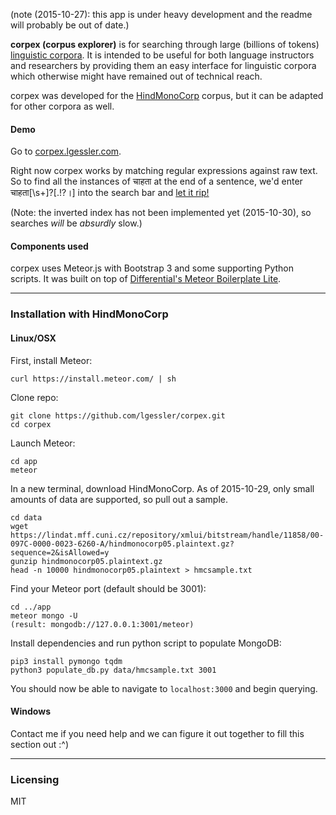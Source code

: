(note (2015-10-27): this app is under heavy development and the readme will probably be out of date.)

**corpex (corpus explorer)** is for searching through large
(billions of tokens) [linguistic corpora](https://en.wikipedia.org/wiki/Corpus_linguistics).
It is intended to be useful for both language instructors and researchers by
providing them an easy interface for linguistic corpora which otherwise
might have remained out of technical reach.

corpex was developed for the 
[HindMonoCorp](https://lindat.mff.cuni.cz/repository/xmlui/handle/11858/00-097C-0000-0023-6260-A)
corpus, but it can be adapted for other corpora as well.

#### Demo

Go to [corpex.lgessler.com](http://corpex.lgessler.com). 

Right now corpex works by matching regular expressions against raw text. So to find all the instances of चाहता at the end of a sentence, we'd enter चाहता[\s+]?[.!?।] into the search bar and [let it rip!](http://corpex.lgessler.com/results/%E0%A4%9A%E0%A4%BE%E0%A4%B9%E0%A4%A4%E0%A4%BE%5B%5Cs%2B%5D%3F%5B.!%3F%E0%A5%A4%5D)

(Note: the inverted index has not been implemented yet (2015-10-30), so searches *will* be *absurdly* slow.)

#### Components used 

corpex uses Meteor.js with Bootstrap 3 and some supporting Python scripts. It
was built on top of [Differential's Meteor Boilerplate
Lite](https://github.com/Differential/meteor-boilerplate-lite).

------------------------
### Installation with HindMonoCorp 

#### Linux/OSX

First, install Meteor:

    curl https://install.meteor.com/ | sh

Clone repo:

    git clone https://github.com/lgessler/corpex.git
    cd corpex

Launch Meteor:

    cd app
    meteor

In a new terminal, download HindMonoCorp. As of 2015-10-29, only small amounts
of data are supported, so pull out a sample.
    
    cd data
    wget https://lindat.mff.cuni.cz/repository/xmlui/bitstream/handle/11858/00-097C-0000-0023-6260-A/hindmonocorp05.plaintext.gz?sequence=2&isAllowed=y
    gunzip hindmonocorp05.plaintext.gz
    head -n 10000 hindmonocorp05.plaintext > hmcsample.txt

Find your Meteor port (default should be 3001):

    cd ../app
    meteor mongo -U
    (result: mongodb://127.0.0.1:3001/meteor)

Install dependencies and run python script to populate MongoDB:

    pip3 install pymongo tqdm
    python3 populate_db.py data/hmcsample.txt 3001

You should now be able to navigate to `localhost:3000` and begin querying.

#### Windows

Contact me if you need help and we can figure it out together to fill this
section out :^)

------------------------

### Licensing

MIT 
